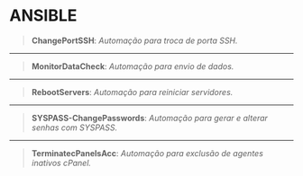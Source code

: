 # ANSIBLE

>__ChangePortSSH__: _Automação para troca de porta SSH._

-------------------------

>__MonitorDataCheck__: _Automação para envio de dados._

-------------------------

>__RebootServers__: _Automação para reiniciar servidores._

-------------------------

>__SYSPASS-ChangePasswords__: _Automação para gerar e alterar senhas com SYSPASS._

-------------------------

>__TerminatecPanelsAcc__: _Automação para exclusão de agentes inativos cPanel._
